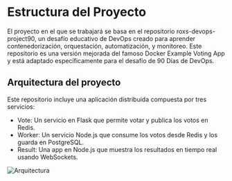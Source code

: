 # Estructura del Proyecto
El proyecto en el que se trabajará se basa en el repositorio roxs-devops-project90, un desafío educativo de DevOps creado para aprender contenedorización, orquestación, automatización, y monitoreo. Este repositorio es una versión mejorada del famoso Docker Example Voting App y está adaptado específicamente para el desafío de 90 Días de DevOps.

## Arquitectura del proyecto
Este repositorio incluye una aplicación distribuida compuesta por tres servicios:
* Vote: Un servicio en Flask que permite votar y publica los votos en Redis.
* Worker: Un servicio Node.js que consume los votos desde Redis y los guarda en PostgreSQL.
* Result: Una app en Node.js que muestra los resultados en tiempo real usando WebSockets.

![Arquitectura](.arquitectura-app.png)